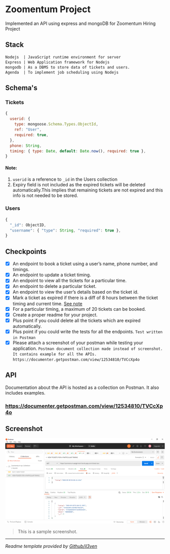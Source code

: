 # Zoomentum Project

Implemented an API using express and mongoDB for Zoomentum Hiring Project

## Stack

```
Nodejs  | JavaScript runtime environment for server
Express | Web Application framework for Nodejs
mongodb | As a DBMS to store data of tickets and users.
Agenda  | To implement job scheduling using Nodejs
```

## Schema's

### Tickets

```js
{
  userid: {
    type: mongoose.Schema.Types.ObjectId,
    ref: "User",
    required: true,
  },
  phone: String,
  timing: { type: Date, default: Date.now(), required: true },
}
```

#### **Note**:

1. `userid` is a reference to `_id` in the Users collection
2. Expiry field is not included as the expired tickets will be deleted automatically.This implies that remaining tickets are not expired and this info is not needed to be stored.

### Users

```js
{
  "_id": ObjectID,
  "username": { "type": String, "required": true },
}
```

## Checkpoints

- [x] An endpoint to book a ticket using a user’s name, phone number, and timings.
- [x] An endpoint to update a ticket timing.
- [x] An endpoint to view all the tickets for a particular time.
- [x] An endpoint to delete a particular ticket.
- [x] An endpoint to view the user’s details based on the ticket id.
- [x] Mark a ticket as expired if there is a diff of 8 hours between the ticket timing and current
      time. [See note](#note)
- [x] For a particular timing, a maximum of 20 tickets can be booked.
- [x] Create a proper readme for your project.
- [x] Plus point if you could delete all the tickets which are expired automatically.
- [x] Plus point if you could write the tests for all the endpoints. `Test written in Postman`
- [x] Please attach a screenshot of your postman while testing your application. `Postman document collection made instead of screenshot. It contains example for all the APIs. https://documenter.getpostman.com/view/12534810/TVCcXp4o`

## API

Documentation about the API is hosted as a collection on Postman. It also includes examples.

### https://documenter.getpostman.com/view/12534810/TVCcXp4o

## Screenshot

<img src="Postman-screenshot.png" width="800px">

> This is a sample screenshot.

---

_Readme template provided by [Github/il3ven](https://github.com/il3ven/)_
